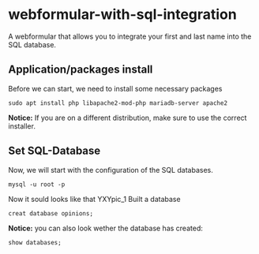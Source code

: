 # webformular-with-sql-integration
A webformular that allows you to integrate your first and last name into the SQL database.


## Application/packages install
Before we can start, we need to install some necessary packages
```
sudo apt install php libapache2-mod-php mariadb-server apache2
```
**Notice:** If you are on a different distribution, make sure to use the correct installer.

## Set SQL-Database
Now, we will start with the configuration of the SQL databases.
```
mysql -u root -p
```
Now it sould looks like that
YXYpic_1
Built a database
```
creat database opinions;
```
  **Notice:** you can also look wether the database has created:
  ```
  show databases;
  ```

